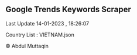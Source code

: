 

## Google Trends Keywords Scraper 
 
Last Update 14-01-2023 , 18:26:07

Country List :
VIETNAM.json



© Abdul Muttaqin 
